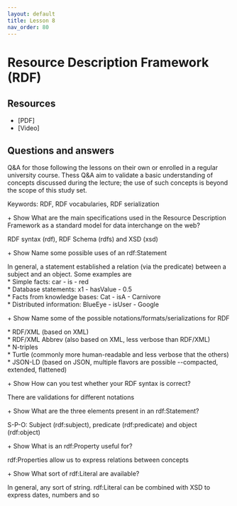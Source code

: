 ```yaml
---
layout: default
title: Lesson 8
nav_order: 80
---
```


<link type="text/css" rel="stylesheet" href="../style/main.css" />
<script src="../javascript/util.js"></script>

# Resource Description Framework (RDF)

<div id='bms_infobox'></div>

## Resources
* [PDF]
* [Video]

## Questions and answers

Q&A for those following the lessons on their own or enrolled in a regular university course. Thess Q&A aim to validate a basic understanding of concepts discussed during the lecture; the use of such concepts is beyond the scope of this study set. 

Keywords: RDF, RDF vocabularies, RDF serialization


<label class="bms_question" id="bmsqa1" onclick="toggle('bmsqa1')">+ Show</label>
What are the main specifications used in the Resource Description Framework as a standard model for data interchange on the web?
<div class='bms_answer' id='bmsqa1data' markdown='1'>
    RDF syntax (rdf), RDF Schema (rdfs) and XSD (xsd)
</div>

<label class="bms_question" id="bmsqa2" onclick="toggle('bmsqa2')">+ Show</label>
Name some possible uses of an rdf:Statement 
<div class='bms_answer' id='bmsqa1data' markdown='1'>
    In general, a statement established a relation (via the predicate) between a subject and an object. Some examples are </br>
    * Simple facts: car - is - red </br>
    * Database statements: x1 - hasValue - 0.5 </br>
    * Facts from knowledge bases: Cat - isA - Carnivore </br>
    * Distributed information: BlueEye - isUser - Google </br>
</div>

<label class="bms_question" id="bmsqa1" onclick="toggle('bmsqa1')">+ Show</label>
Name some of the possible notations/formats/serializations for RDF 
<div class='bms_answer' id='bmsqa1data' markdown='1'>
    * RDF/XML (based on XML)</br>
    * RDF/XML Abbrev (also based on XML, less verbose than RDF/XML)</br>
    * N-triples</br>
    * Turtle (commonly more human-readable and less verbose that the others)</br>
    * JSON-LD (based on JSON, multiple flavors are possible --compacted, extended, flattened)
</div>

<label class="bms_question" id="bmsqa1" onclick="toggle('bmsqa1')">+ Show</label>
How can you test whether your RDF syntax is correct? 
<div class='bms_answer' id='bmsqa1data' markdown='1'>
    There are validations for different notations 
</div>

<label class="bms_question" id="bmsqa1" onclick="toggle('bmsqa1')">+ Show</label>
What are the three elements present in an rdf:Statement? 
<div class='bms_answer' id='bmsqa1data' markdown='1'>
    S-P-O: Subject (rdf:subject), predicate (rdf:predicate) and object (rdf:object) 
</div>

<label class="bms_question" id="bmsqa1" onclick="toggle('bmsqa1')">+ Show</label>
What is an rdf:Property useful for? 
<div class='bms_answer' id='bmsqa1data' markdown='1'>
    rdf:Properties allow us to express relations between concepts 
</div>

<label class="bms_question" id="bmsqa1" onclick="toggle('bmsqa1')">+ Show</label>
What sort of rdf:Literal are available? 
<div class='bms_answer' id='bmsqa1data' markdown='1'>
    In general, any sort of string. rdf:Literal can be combined with XSD to express dates, numbers and so 
</div>

<script  type="text/javascript">
    let info = { 
        "name": 'Resource Description Framework RDF', 
        "keywords": ['RDF', 'RDF vocabularies', 'RDF serialization'], 
        "description": 'In this lesson we will introduce RDF and name some advantages and disadvantages, all of it illustrated by practical examples', 
        "teaches": ['Stating what the Resource Description Framework is about'
            , 'Explaining the main elements in RDF'
            , 'Illustrating via diagrams the sort of statements that can be modelled with RDF'
            , 'Naming the different serializations for RDF graphs'
            , 'Naming different ways to syntactically validate RDF data'
            , 'Using RDF-XML serialization (and Turtle) to represent knowledge'
            , 'Explaining how graph representations can be separated into RDF triples'
        ]
    }; 
    addMetadata(info);
    addInfoBox(info);
</script>
